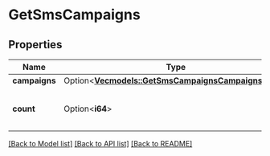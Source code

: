 # GetSmsCampaigns

## Properties

Name | Type | Description | Notes
------------ | ------------- | ------------- | -------------
**campaigns** | Option<[**Vec<models::GetSmsCampaignsCampaignsInner>**](getSmsCampaigns_campaigns_inner.md)> |  | [optional]
**count** | Option<**i64**> | Number of SMS campaigns retrieved | [optional]

[[Back to Model list]](../README.md#documentation-for-models) [[Back to API list]](../README.md#documentation-for-api-endpoints) [[Back to README]](../README.md)


